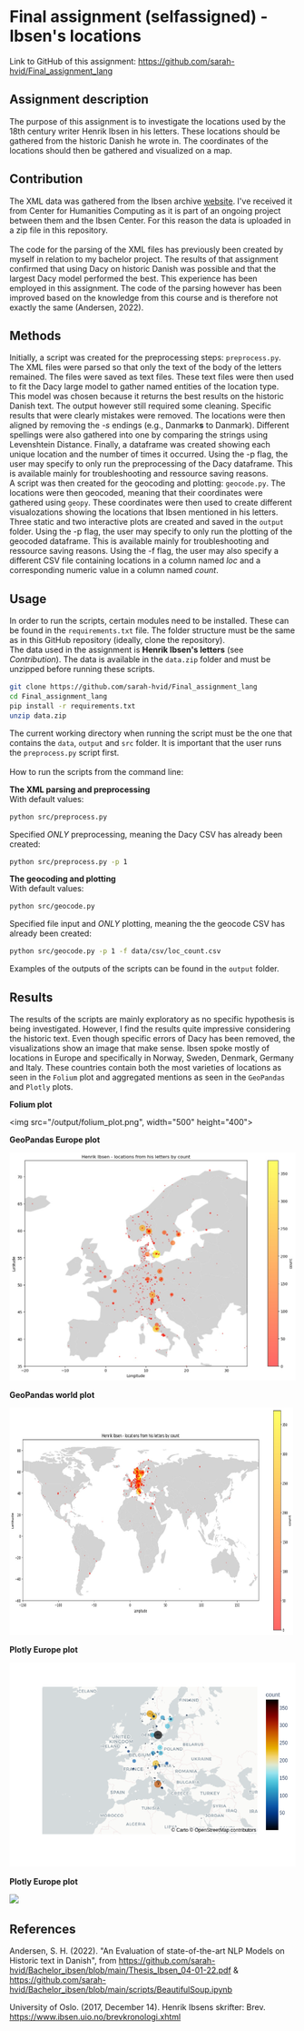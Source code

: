 # Final assignment (selfassigned) - Ibsen's locations
 
Link to GitHub of this assignment: https://github.com/sarah-hvid/Final_assignment_lang

## Assignment description
The purpose of this assignment is to investigate the locations used by the 18th century writer Henrik Ibsen in his letters. These locations should be gathered from the historic Danish he wrote in. The coordinates of the locations should then be gathered and visualized on a map.

## Contribution
The XML data was gathered from the Ibsen archive [website](https://www.ibsen.uio.no/brevkronologi.xhtml). I've received it from Center for Humanities Computing as it is part of an ongoing project between them and the Ibsen Center. For this reason the data is uploaded in a zip file in this repository.\
\
The code for the parsing of the XML files has previously been created by myself in relation to my bachelor project. The results of that assignment confirmed that using Dacy on historic Danish was possible and that the largest Dacy model performed the best. This experience has been employed in this assignment. The code of the parsing however has been improved based on the knowledge from this course and is therefore not exactly the same (Andersen, 2022).

## Methods
Initially, a script was created for the preprocessing steps: ```preprocess.py```. The XML files were parsed so that only the text of the body of the letters remained. The files were saved as text files. These text files were then used to fit the Dacy large model to gather named entities of the location type. This model was chosen because it returns the best results on the historic Danish text. The output however still required some cleaning. Specific results that were clearly mistakes were removed. The locations were then aligned by removing the _-s_ endings (e.g., Danmark**s** to Danmark). Different spellings were also gathered into one by comparing the strings using Levenshtein Distance. Finally, a dataframe was created showing each unique location and the number of times it occurred. Using the -p flag, the user may specify to only run the preprocessing of the Dacy dataframe. This is available mainly for troubleshooting and ressource saving reasons.\
A script was then created for the geocoding and plotting: ```geocode.py```. The locations were then geocoded, meaning that their coordinates were gathered using ```geopy```. These coordinates were then used to create different visualozations showing the locations that Ibsen mentioned in his letters. Three static and two interactive plots are created and saved in the ```output``` folder. Using the -p flag, the user may specify to only run the plotting of the geocoded dataframe. This is available mainly for troubleshooting and ressource saving reasons. Using the -f flag, the user may also specify a different CSV file containing locations in a column named _loc_ and a corresponding numeric value in a column named _count_.

## Usage
In order to run the scripts, certain modules need to be installed. These can be found in the ```requirements.txt``` file. The folder structure must be the same as in this GitHub repository (ideally, clone the repository).\
The data used in the assignment is __Henrik Ibsen's letters__ (see _Contribution_). The data is available in the ```data.zip``` folder and must be unzipped before running these scripts.
```bash
git clone https://github.com/sarah-hvid/Final_assignment_lang
cd Final_assignment_lang
pip install -r requirements.txt
unzip data.zip
```
The current working directory when running the script must be the one that contains the ```data```, ```output``` and ```src``` folder. It is important that the user runs the ```preprocess.py``` script first.\
\
How to run the scripts from the command line: 

__The XML parsing and preprocessing__\
With default values:
```bash
python src/preprocess.py
```
Specified _ONLY_ preprocessing, meaning the Dacy CSV has already been created:
```bash
python src/preprocess.py -p 1
```
__The geocoding and plotting__\
With default values:
```bash
python src/geocode.py
```
Specified file input and _ONLY_ plotting, meaning the the geocode CSV has already been created:
```bash
python src/geocode.py -p 1 -f data/csv/loc_count.csv
```
Examples of the outputs of the scripts can be found in the ```output``` folder. 

## Results
The results of the scripts are mainly exploratory as no specific hypothesis is being investigated. However, I find the results quite impressive considering the historic text. Even though specific errors of Dacy has been removed, the visualizations show an image that make sense. Ibsen spoke mostly of locations in Europe and specifically in Norway, Sweden, Denmark, Germany and Italy. These countries contain both the most varieties of locations as seen in the ```Folium``` plot and aggregated mentions as seen in the ```GeoPandas``` and ```Plotly``` plots.

**Folium plot**

<img src="/output/folium_plot.png", width="500" height="400">

**GeoPandas Europe plot**

<img src="/output/geopandas_europe.jpg">

**GeoPandas world plot**

<img src="/output/geopandas_world.jpg" width="500" height="400">

**Plotly Europe plot**

<img src="/output/plotly_europe.png">

**Plotly Europe plot**

<img src="/output/plotly_world.png">

 
## References
Andersen, S. H. (2022). "An Evaluation of state-of-the-art NLP Models on Historic text in Danish", from https://github.com/sarah-hvid/Bachelor_ibsen/blob/main/Thesis_Ibsen_04-01-22.pdf & https://github.com/sarah-hvid/Bachelor_ibsen/blob/main/scripts/BeautifulSoup.ipynb

University of Oslo. (2017, December 14). Henrik Ibsens skrifter: Brev. https://www.ibsen.uio.no/brevkronologi.xhtml
